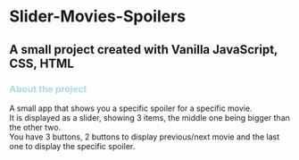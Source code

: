 <style>
    lightblue { color: lightblue }
    bold { font-weight: bold }
</style>

# Slider-Movies-Spoilers
## A small project created with Vanilla JavaScript, CSS, HTML
 
### <lightblue> About the project </lightblue>

<p>
A small app that shows you a specific spoiler for a specific movie.<br>
It is displayed as a slider, showing 3 items, the middle one being bigger than the other two.<br>
You have 3 buttons, 2 buttons to display previous/next movie and the last one to display the specific spoiler.
</p>
